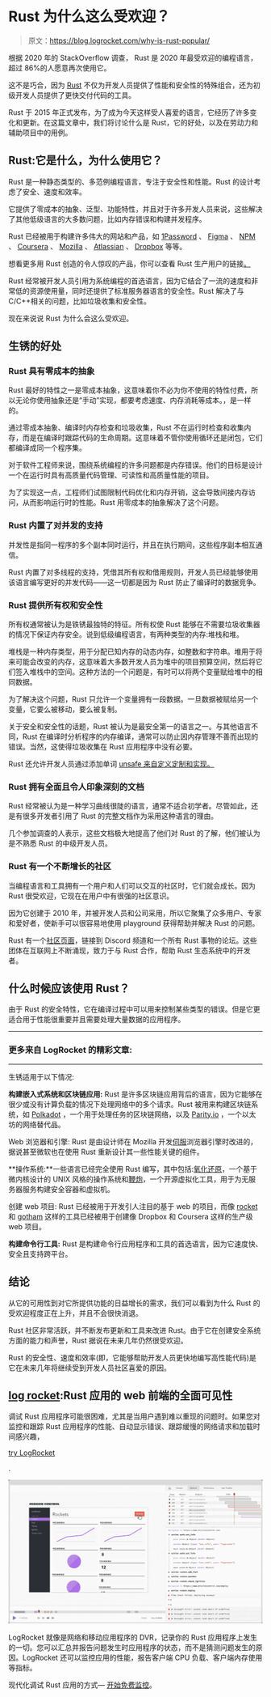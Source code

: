 # Rust 为什么这么受欢迎？

> 原文：<https://blog.logrocket.com/why-is-rust-popular/>

根据 2020 年的 StackOverflow 调查， Rust 是 2020 年最受欢迎的编程语言，超过 86%的人愿意再次使用它。

这不是巧合，因为 [Rust](https://www.rust-lang.org/) 不仅为开发人员提供了性能和安全性的特殊组合，还为初级开发人员提供了更快交付代码的工具。

Rust 于 2015 年正式发布，为了成为今天这样受人喜爱的语言，它经历了许多变化和更新。在这篇文章中，我们将讨论什么是 Rust，它的好处，以及在劳动力和辅助项目中的用例。

## Rust:它是什么，为什么使用它？

Rust 是一种静态类型的、多范例编程语言，专注于安全性和性能。Rust 的设计考虑了安全、速度和效率。

它提供了零成本的抽象、泛型、功能特性，并且对于许多开发人员来说，这些解决了其他低级语言的大多数问题，比如内存错误和构建并发程序。

Rust 已经被用于构建许多伟大的网站和产品，如 [1Password](https://1password.com/) 、 [Figma](https://blog.figma.com/rust-in-production-at-figma-e10a0ec31929) 、 [NPM](http://www.npmjs.com/) 、 [Coursera](https://medium.com/coursera-engineering/rust-docker-in-production-coursera-f7841d88e6ed) 、 [Mozilla](https://www.mozilla.org/en-US/) 、 [Atlassian](https://www.atlassian.com/) 、 [Dropbox](http://www.wired.com/2016/03/epic-story-dropboxs-exodus-amazon-cloud-empire/) 等等。

想看更多用 Rust 创造的令人惊叹的产品，你可以查看 Rust 生产用户的链接[。](https://www.rust-lang.org/production/users)

Rust 经常被开发人员引用为系统编程的首选语言，因为它结合了一流的速度和非常低的资源使用量，同时还提供了标准服务器语言的安全性。Rust 解决了与 C/C++相关的问题，比如垃圾收集和安全性。

现在来说说 Rust 为什么会这么受欢迎。

## 生锈的好处

### Rust 具有零成本的抽象

Rust 最好的特性之一是零成本抽象，这意味着你不必为你不使用的特性付费，所以无论你使用抽象还是“手动”实现，都要考虑速度、内存消耗等成本。，是一样的。

通过零成本抽象、编译时内存检查和垃圾收集，Rust 不在运行时检查和收集内存，而是在编译时跟踪代码的生命周期。这意味着不管你使用循环还是闭包，它们都编译成同一个程序集。

对于软件工程师来说，围绕系统编程的许多问题都是内存错误。他们的目标是设计一个在运行时具有高质量代码管理、可读性和高质量性能的项目。

为了实现这一点，工程师们试图限制代码优化和内存开销，这会导致间接内存访问，从而影响运行时的性能。Rust 用零成本的抽象解决了这个问题。

### Rust 内置了对并发的支持

并发性是指同一程序的多个副本同时运行，并且在执行期间，这些程序副本相互通信。

Rust 内置了对多线程的支持，凭借其所有权和借用规则，开发人员已经能够使用该语言编写更好的并发代码——这一切都是因为 Rust 防止了编译时的数据竞争。

### Rust 提供所有权和安全性

所有权通常被认为是铁锈最独特的特征。所有权使 Rust 能够在不需要垃圾收集器的情况下保证内存安全。说到低级编程语言，有两种类型的内存:堆栈和堆。

堆栈是一种内存类型，用于分配已知内存的动态内存，如整数和字符串。堆用于将来可能会改变的内存，这意味着大多数开发人员为堆中的项目预算空间，然后将它们签入堆栈中的空间。这种方法的一个问题是，有时可以将两个变量赋给堆中的相同数据。

为了解决这个问题，Rust 只允许一个变量拥有一段数据。一旦数据被赋给另一个变量，它要么被移动，要么被复制。

关于安全和安全性的话题，Rust 被认为是最安全第一的语言之一。与其他语言不同，Rust 在编译时分析程序的内存编译，通常可以防止因内存管理不善而出现的错误。当然，这使得垃圾收集在 Rust 应用程序中没有必要。

Rust 还允许开发人员通过添加单词 [unsafe 来自定义定制和实现。](https://doc.rust-lang.org/book/ch19-01-unsafe-rust.html)

### Rust 拥有全面且令人印象深刻的文档

Rust 经常被认为是一种学习曲线很陡的语言，通常不适合初学者。尽管如此，还是有很多开发者引用了 Rust 的完整文档作为采用这种语言的理由。

几个参加调查的人表示，这些文档极大地提高了他们对 Rust 的了解，他们被认为是不熟悉 Rust 的中级开发人员。

### Rust 有一个不断增长的社区

当编程语言和工具拥有一个用户和人们可以交互的社区时，它们就会成长。因为 Rust 很受欢迎，它现在在用户中有很强的社区意识。

因为它创建于 2010 年，并被开发人员和公司采用，所以它聚集了众多用户、专家和爱好者，使新手可以很容易地使用 playground 获得帮助并解决 Rust 的问题。

Rust 有一个[社区页面](https://www.rust-lang.org/community)，链接到 Discord 频道和一个所有 Rust 事物的论坛。这些团体在互联网上不断涌现，致力于与 Rust 合作，帮助 Rust 生态系统中的开发者。

## 什么时候应该使用 Rust？

由于 Rust 的安全特性，它在编译过程中可以用来控制某些类型的错误。但是它更适合用于性能很重要并且需要处理大量数据的应用程序。

* * *

### 更多来自 LogRocket 的精彩文章:

* * *

生锈适用于以下情况:

**构建嵌入式系统和区块链应用:** Rust 是许多区块链应用背后的语言，因为它能够在很少或没有计算负载的情况下处理网络中的多个请求。Rust 被用来构建区块链系统，如 [Polkadot](https://polkadot.network/) ，一个用于处理任务的区块链网络，以及 [Parity.io](https://www.parity.io/) ，一个以太坊的网络替代品。

Web 浏览器和引擎: Rust 是由设计师在 Mozilla 开发[伺服](https://servo.org/)浏览器引擎时改进的，据说甚至微软也在使用 Rust 重新设计其一些性能关键的组件。

**操作系统:**一些语言已经完全使用 Rust 编写，其中包括:[氧化还原](https://www.redox-os.org/)，一个基于微内核设计的 UNIX 风格的操作系统和[鞭炮](https://firecracker-microvm.github.io/)，一个开源虚拟化工具，用于为无服务器服务构建安全容器和虚拟机。

创建 web 项目: Rust 已经被用于开发引人注目的基于 web 的项目，而像 [rocket](https://rocket.rs/) 和 [gotham](https://gotham.rs/) 这样的工具已经被用于创建像 Dropbox 和 Coursera 这样的生产级 web 项目。

**构建命令行工具:** Rust 是构建命令行应用程序和工具的首选语言，因为它速度快、安全且支持跨平台。

## 结论

从它的可用性到对它所提供功能的日益增长的需求，我们可以看到为什么 Rust 的受欢迎程度正在上升，并且不会很快消退。

Rust 社区非常活跃，并不断发布更新和工具来改进 Rust。由于它在创建安全系统方面的能力和声誉，Rust 据说在未来几年仍然很受欢迎。

Rust 的安全性、速度和效率(即，它能够帮助开发人员更快地编写高性能代码)是它在未来几年将继续受到开发人员社区喜爱的原因。

## [log rocket](https://lp.logrocket.com/blg/rust-signup):Rust 应用的 web 前端的全面可见性

调试 Rust 应用程序可能很困难，尤其是当用户遇到难以重现的问题时。如果您对监控和跟踪 Rust 应用程序的性能、自动显示错误、跟踪缓慢的网络请求和加载时间感兴趣，

[try LogRocket](https://lp.logrocket.com/blg/rust-signup)

.

[![LogRocket Dashboard Free Trial Banner](img/d6f5a5dd739296c1dd7aab3d5e77eeb9.png)](https://lp.logrocket.com/blg/rust-signup)

LogRocket 就像是网络和移动应用程序的 DVR，记录你的 Rust 应用程序上发生的一切。您可以汇总并报告问题发生时应用程序的状态，而不是猜测问题发生的原因。LogRocket 还可以监控应用的性能，报告客户端 CPU 负载、客户端内存使用等指标。

现代化调试 Rust 应用的方式— [开始免费监控](https://lp.logrocket.com/blg/rust-signup)。